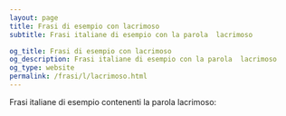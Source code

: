 ```yaml
---
layout: page
title: Frasi di esempio con lacrimoso 
subtitle: Frasi italiane di esempio con la parola  lacrimoso

og_title: Frasi di esempio con lacrimoso 
og_description: Frasi italiane di esempio con la parola  lacrimoso
og_type: website
permalink: /frasi/l/lacrimoso.html
---
```


Frasi italiane di esempio contenenti la parola lacrimoso:


